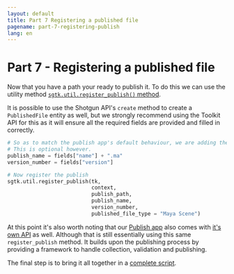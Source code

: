 ```yaml
---
layout: default
title: Part 7 Registering a published file
pagename: part-7-registering-publish
lang: en
---
```


# Part 7 - Registering a published file

Now that you have a path your ready to publish it. To do this we can use the utility method
[`sgtk.util.register_publish()` method](https://developer.shotgunsoftware.com/tk-core/utils.html?#sgtk.util.register_publish).

It is possible to use the Shotgun API's `create` method to create a `PublishedFile` entity as well, but we strongly
recommend using the Toolkit API for this as it will ensure all the required fields are provided and filled in correctly.

```python
# So as to match the publish app's default behaviour, we are adding the extension to the end of the publish name.
# This is optional however.
publish_name = fields["name"] + ".ma"
version_number = fields["version"]

# Now register the publish
sgtk.util.register_publish(tk,
                           context,
                           publish_path,
                           publish_name,
                           version_number,
                           published_file_type = "Maya Scene")
```

At this point it's also worth noting that our [Publish app](https://support.shotgunsoftware.com/hc/en-us/articles/115000097513-Publishing-your-work)
also comes with [it's own API](https://developer.shotgunsoftware.com/tk-multi-publish2/) as well. 
Although that is still essentially using this same `register_publish` method. 
It builds upon the publishing process by providing a framework to handle collection, validation and publishing.

The final step is to bring it all together in a [complete script](part-8-getting-started-complete-script.md).